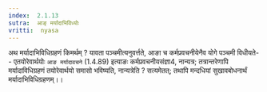 ```yaml
---
index:  2.1.13
sutra:  आङ् मर्यादाभिविध्योः
vritti:  nyasa
---
```


अथ मर्यादाभिविधिग्रहणं किमर्थम् ? यावता पञ्चमीत्यनुवर्त्तते, आङा च कर्मप्रवचनीयेनैव योगे पञ्चमी विधीयते-- एतयोरेवार्थयोः `आङ मर्यादावचने` (1.4.89) इत्याङः कर्मप्रवचनीयसंज्ञा4, नान्यत्र; तत्रान्तरेणापि मर्यादाविधिग्रहणं तयोरेवार्थयो समासो भविष्यति, नान्यत्रेति ? सत्यमेतत्; तथापि मन्दधियां सुखावबोधनार्थं मर्यादाभिविधिग्रहणम्।।

